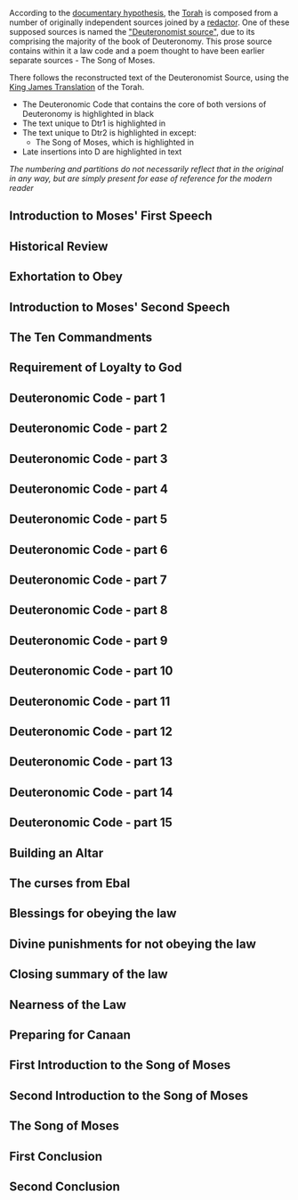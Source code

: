 According to the
<a href="wikipedia:documentary_hypothesis" class="wikilink"
title="documentary hypothesis">documentary hypothesis</a>, the
<a href="wikipedia:Torah" class="wikilink" title="Torah">Torah</a> is
composed from a number of originally independent sources joined by a
<a href="wikipedia:redaction" class="wikilink"
title="redactor">redactor</a>. One of these supposed sources is named
the <a href="wikipedia:Deuteronomist" class="wikilink"
title="&quot;Deuteronomist source&quot;">"Deuteronomist source"</a>, due
to its comprising the majority of the book of Deuteronomy. This prose
source contains within it a law code and a poem thought to have been
earlier separate sources - The Song of Moses.

There follows the reconstructed text of the Deuteronomist Source, using
the <a href="wikipedia:King_James_Version" class="wikilink"
title="King James Translation">King James Translation</a> of the Torah.

- The Deuteronomic Code that contains the core of both versions of
  Deuteronomy is highlighted in black
- The text unique to Dtr1 is highlighted in
- The text unique to Dtr2 is highlighted in except:
  - The Song of Moses, which is highlighted in
- Late insertions into D are highlighted in text

*The numbering and partitions do not necessarily reflect that in the
original in any way, but are simply present for ease of reference for
the modern reader*

## Introduction to Moses' First Speech

## Historical Review

## Exhortation to Obey

## Introduction to Moses' Second Speech

## The Ten Commandments

## Requirement of Loyalty to God

## Deuteronomic Code - part 1

## Deuteronomic Code - part 2

## Deuteronomic Code - part 3

## Deuteronomic Code - part 4

## Deuteronomic Code - part 5

## Deuteronomic Code - part 6

## Deuteronomic Code - part 7

## Deuteronomic Code - part 8

## Deuteronomic Code - part 9

## Deuteronomic Code - part 10

## Deuteronomic Code - part 11

## Deuteronomic Code - part 12

## Deuteronomic Code - part 13

## Deuteronomic Code - part 14

## Deuteronomic Code - part 15

## Building an Altar

## The curses from Ebal

## Blessings for obeying the law

## Divine punishments for not obeying the law

## Closing summary of the law

## Nearness of the Law

## Preparing for Canaan

## First Introduction to the Song of Moses

## Second Introduction to the Song of Moses

## The Song of Moses

## First Conclusion

## Second Conclusion
